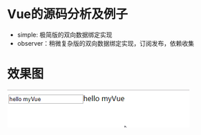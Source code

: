 # Vue的源码分析及例子
- simple: 极简版的双向数据绑定实现
- observer：稍微复杂版的双向数据绑定实现，订阅发布，依赖收集

# 效果图
![](screenshot.gif)
